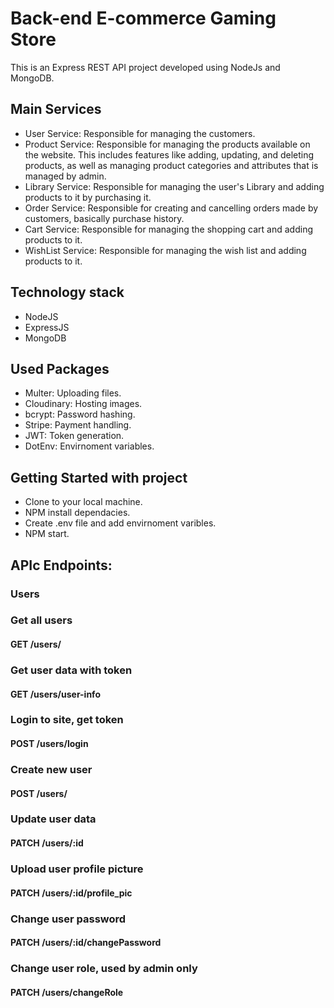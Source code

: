# Back-end E-commerce Gaming Store
This is an Express REST API project developed using NodeJs and MongoDB. 

## Main Services
- User Service: Responsible for managing the customers.
- Product Service: Responsible for managing the products available on the website. This includes features like adding, updating, and deleting products, as well as managing product categories and attributes that is managed by admin.
- Library Service: Responsible for managing the user's Library and adding products to it by purchasing it.
- Order Service: Responsible for creating and cancelling orders made by customers, basically purchase history.
- Cart Service: Responsible for managing the shopping cart and adding products to it.
- WishList Service: Responsible for managing the wish list and adding products to it.

## Technology stack
- NodeJS
- ExpressJS
- MongoDB

## Used Packages
- Multer: Uploading files. 
- Cloudinary: Hosting images.
- bcrypt: Password hashing.
- Stripe: Payment handling.
- JWT: Token generation.
- DotEnv: Envirnoment variables.

## Getting Started with project
- Clone to your local machine.
- NPM install dependacies.
- Create .env file and add envirnoment varibles.
- NPM start.

## APIc Endpoints:

### Users

### Get all users
#### GET /users/

### Get user data with token
#### GET /users/user-info

### Login to site, get token
#### POST /users/login

### Create new user
#### POST /users/

### Update user data
#### PATCH /users/:id

### Upload user profile picture
#### PATCH /users/:id/profile_pic

### Change user password
#### PATCH /users/:id/changePassword

### Change user role, used by admin only
#### PATCH /users/changeRole
